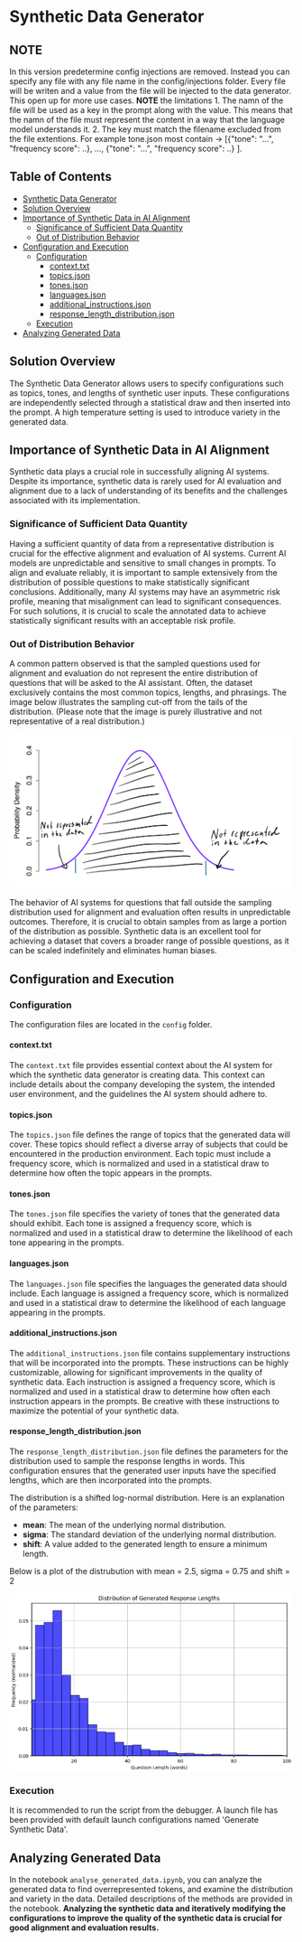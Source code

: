 # Synthetic Data Generator

## **NOTE**
In this version predetermine config injections are removed. Instead you can specify any file with any file name in the config/injections folder. Every file will be writen and a value from the file will be injected to the data generator. This open up for more use cases. **NOTE** the limitations 1. The namn of the file will be used as a key in the prompt along with the value. This means that the namn of the file must represent the content in a way that the language model understands it. 2. The key must match the filename excluded from the file extentions. For example tone.json most contain -> [{"tone": "...", "frequency score": ..}, ..., {"tone": "...", "frequency score": ..} ].

## Table of Contents

- [Synthetic Data Generator](#synthetic-data-generator)
- [Solution Overview](#solution-overview)
- [Importance of Synthetic Data in AI Alignment](#importance-of-synthetic-data-in-ai-alignment)
    - [Significance of Sufficient Data Quantity](#significance-of-sufficient-data-quantity)
    - [Out of Distribution Behavior](#out-of-distribution-behavior)
- [Configuration and Execution](#configuration-and-execution)
    - [Configuration](#configuration)
        - [context.txt](#contexttxt)
        - [topics.json](#topicsjson)
        - [tones.json](#tonesjson)
        - [languages.json](#languagesjson)
        - [additional_instructions.json](#additional_instructionsjson)
        - [response_length_distribution.json](#response_length_distributionjson)
    - [Execution](#execution)
- [Analyzing Generated Data](#analyzing-generated-data)

## Solution Overview

The Synthetic Data Generator allows users to specify configurations such as topics, tones, and lengths of synthetic user inputs. These configurations are independently selected through a statistical draw and then inserted into the prompt. A high temperature setting is used to introduce variety in the generated data.

## Importance of Synthetic Data in AI Alignment

Synthetic data plays a crucial role in successfully aligning AI systems. Despite its importance, synthetic data is rarely used for AI evaluation and alignment due to a lack of understanding of its benefits and the challenges associated with its implementation.

### Significance of Sufficient Data Quantity

Having a sufficient quantity of data from a representative distribution is crucial for the effective alignment and evaluation of AI systems. Current AI models are unpredictable and sensitive to small changes in prompts. To align and evaluate reliably, it is important to sample extensively from the distribution of possible questions to make statistically significant conclusions. Additionally, many AI systems may have an asymmetric risk profile, meaning that misalignment can lead to significant consequences. For such solutions, it is crucial to scale the annotated data to achieve statistically significant results with an acceptable risk profile.

### Out of Distribution Behavior

A common pattern observed is that the sampled questions used for alignment and evaluation do not represent the entire distribution of questions that will be asked to the AI assistant. Often, the dataset exclusively contains the most common topics, lengths, and phrasings. The image below illustrates the sampling cut-off from the tails of the distribution. (Please note that the image is purely illustrative and not representative of a real distribution.)

![Architecture Diagram](../media/img/sampling_from_distribution.png)

The behavior of AI systems for questions that fall outside the sampling distribution used for alignment and evaluation often results in unpredictable outcomes. Therefore, it is crucial to obtain samples from as large a portion of the distribution as possible. Synthetic data is an excellent tool for achieving a dataset that covers a broader range of possible questions, as it can be scaled indefinitely and eliminates human biases.

## Configuration and Execution

### Configuration

The configuration files are located in the `config` folder.

#### context.txt

The `context.txt` file provides essential context about the AI system for which the synthetic data generator is creating data. This context can include details about the company developing the system, the intended user environment, and the guidelines the AI system should adhere to.

#### topics.json

The `topics.json` file defines the range of topics that the generated data will cover. These topics should reflect a diverse array of subjects that could be encountered in the production environment. Each topic must include a frequency score, which is normalized and used in a statistical draw to determine how often the topic appears in the prompts.

#### tones.json

The `tones.json` file specifies the variety of tones that the generated data should exhibit. Each tone is assigned a frequency score, which is normalized and used in a statistical draw to determine the likelihood of each tone appearing in the prompts.

#### languages.json

The `languages.json` file specifies the languages the generated data should include. Each language is assigned a frequency score, which is normalized and used in a statistical draw to determine the likelihood of each language appearing in the prompts.

#### additional_instructions.json

The `additional_instructions.json` file contains supplementary instructions that will be incorporated into the prompts. These instructions can be highly customizable, allowing for significant improvements in the quality of synthetic data. Each instruction is assigned a frequency score, which is normalized and used in a statistical draw to determine how often each instruction appears in the prompts. Be creative with these instructions to maximize the potential of your synthetic data.

#### response_length_distribution.json

The `response_length_distribution.json` file defines the parameters for the distribution used to sample the response lengths in words. This configuration ensures that the generated user inputs have the specified lengths, which are then incorporated into the prompts.

The distribution is a shifted log-normal distribution. Here is an explanation of the parameters:
- **mean**: The mean of the underlying normal distribution.
- **sigma**: The standard deviation of the underlying normal distribution.
- **shift**: A value added to the generated length to ensure a minimum length.

Below is a plot of the distrubution with mean = 2.5, sigma = 0.75 and shift = 2

![Lenght Distribution Example](../media/img/lenght_dist.png)

### Execution

It is recommended to run the script from the debugger. A launch file has been provided with default launch configurations named 'Generate Synthetic Data'.

## Analyzing Generated Data

In the notebook `analyse_generated_data.ipynb`, you can analyze the generated data to find overrepresented tokens, and examine the distribution and variety in the data. Detailed descriptions of the methods are provided in the notebook. **Analyzing the synthetic data and iteratively modifying the configurations to improve the quality of the synthetic data is crucial for good alignment and evaluation results.**